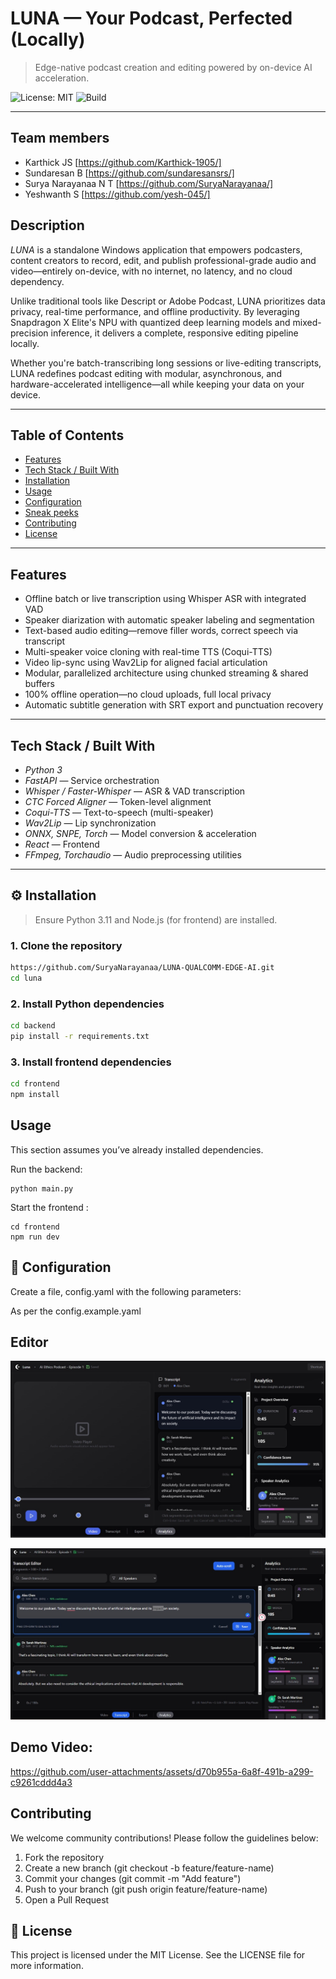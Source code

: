 # LUNA — Your Podcast, Perfected (Locally)

> Edge-native podcast creation and editing powered by on-device AI acceleration.

![License: MIT](https://img.shields.io/badge/license-MIT-green.svg)
![Build](https://img.shields.io/badge/build-working-brightgreen)

---

## Team members
- Karthick JS    [https://github.com/Karthick-1905/]
- Sundaresan B     [https://github.com/sundaresansrs/]
- Surya Narayanaa N T [https://github.com/SuryaNarayanaa/]
- Yeshwanth S      [https://github.com/yesh-045/]


##  Description

*LUNA* is a standalone Windows application that empowers podcasters, content creators to record, edit, and publish professional-grade audio and video—entirely on-device, with no internet, no latency, and no cloud dependency.

Unlike traditional tools like Descript or Adobe Podcast, LUNA prioritizes data privacy, real-time performance, and offline productivity. By leveraging Snapdragon X Elite's NPU with quantized deep learning models and mixed-precision inference, it delivers a complete, responsive editing pipeline locally.

Whether you're batch-transcribing long sessions or live-editing transcripts, LUNA redefines podcast editing with modular, asynchronous, and hardware-accelerated intelligence—all while keeping your data on your device.

---

##  Table of Contents

- [Features](#features)
- [Tech Stack / Built With](#tech-stack--built-with)
- [Installation](#installation)
- [Usage](#usage)
- [Configuration](#configuration)
- [Sneak peeks](#screenshots--demo)
- [Contributing](#contributing)
- [License](#license)

---

##  Features

- Offline batch or live transcription using Whisper ASR with integrated VAD
- Speaker diarization with automatic speaker labeling and segmentation
- Text-based audio editing—remove filler words, correct speech via transcript
- Multi-speaker voice cloning with real-time TTS (Coqui-TTS)
- Video lip-sync using Wav2Lip for aligned facial articulation
- Modular, parallelized architecture using chunked streaming & shared buffers
- 100% offline operation—no cloud uploads, full local privacy
- Automatic subtitle generation with SRT export and punctuation recovery

---

##  Tech Stack / Built With

- *Python 3*
- *FastAPI* — Service orchestration
- *Whisper / Faster-Whisper* — ASR & VAD transcription
- *CTC Forced Aligner* — Token-level alignment
- *Coqui-TTS* — Text-to-speech (multi-speaker)
- *Wav2Lip* — Lip synchronization
- *ONNX, SNPE, Torch* — Model conversion & acceleration
- *React* — Frontend 
- *FFmpeg, Torchaudio* — Audio preprocessing utilities

---

## ⚙ Installation

> Ensure Python 3.11 and Node.js (for frontend) are installed.

### 1. Clone the repository

```bash
https://github.com/SuryaNarayanaa/LUNA-QUALCOMM-EDGE-AI.git
cd luna
 ```


### 2. Install Python dependencies

```bash
cd backend
pip install -r requirements.txt
```


### 3. Install frontend dependencies
```bash
cd frontend
npm install
```

##  Usage
This section assumes you’ve already installed dependencies.

Run the backend:
```
python main.py
```

Start the frontend :
```
cd frontend
npm run dev
```

## 🔧 Configuration
Create a  file, config.yaml with the following parameters:

 
As per the config.example.yaml



##  Editor

![Transcript Editor](public/img1.png)

![Diarization Output](public/img2.png)

## Demo Video:



https://github.com/user-attachments/assets/d70b955a-6a8f-491b-a299-c9261cddd4a3



##  Contributing
We welcome community contributions! Please follow the guidelines below:

1. Fork the repository
2. Create a new branch (git checkout -b feature/feature-name)
3. Commit your changes (git commit -m "Add feature")
4. Push to your branch (git push origin feature/feature-name)
5. Open a Pull Request


## 📄 License
This project is licensed under the MIT License.
See the LICENSE file for more information.
